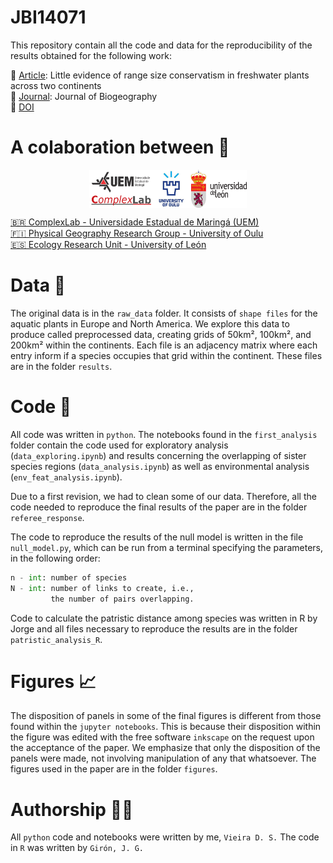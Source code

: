 # JBI14071

This repository contain all the code and data for the reproducibility of the results obtained for the following work:

📑 <u>Article</u>: Little evidence of range size conservatism in freshwater plants across two continents <br>
📔 <u>Journal</u>: Journal of Biogeography<br>
🔗 [DOI](10.1111/jbi.14071)

# A colaboration between 🤝

<img src="logo.png" style="display: block;
  margin-left: auto;
  margin-right: auto;
  width: 50%;">

[🇧🇷 ComplexLab - Universidade Estadual de Maringá (UEM)](http://complex.pfi.uem.br/)<br>
[🇫🇮 Physical Geography Research Group - University of Oulu](https://oyluma.weebly.com/)<br>
[🇪🇸 Ecology Research Unit - University of León]()

# Data 📂

The original data is in the `raw_data` folder. It consists of `shape files` for the aquatic plants in Europe and North America. We explore this data to produce called preprocessed data, creating grids of 50km², 100km², and 200km² within the continents. Each file is an adjacency matrix where each entry inform if a species occupies that grid within the continent. These files are in the folder `results`.

# Code 📝

All code was written in `python`. The notebooks found in the `first_analysis` folder contain the code used for exploratory analysis (`data_exploring.ipynb`) and results concerning the overlapping of sister species regions (`data_analysis.ipynb`) as well as environmental analysis (`env_feat_analysis.ipynb`). 

Due to a first revision, we had to clean some of our data. Therefore, all the code needed to reproduce the final results of the paper are in the folder `referee_response`. 

The code to reproduce the results of the null model is written in the file `null_model.py`, which can be run from a terminal specifying the parameters, in the following order: 
```python
n - int: number of species
N - int: number of links to create, i.e., 
         the number of pairs overlapping.
```

Code to calculate the patristic distance among species was written in R by Jorge and all files necessary to reproduce the results are in the folder `patristic_analysis_R`.

# Figures 📈

The disposition of panels in some of the final figures is different from those found within the `jupyter notebooks`. This is because their disposition within the figure was edited with the free software `inkscape` on the request upon the acceptance of the paper. We emphasize that only the disposition of the panels were made, not involving manipulation of any that whatsoever. The figures used in the paper are in the folder `figures`. 

# Authorship 🙋‍♂️

All `python` code and notebooks were written by me, `Vieira D. S.` The code in `R` was written by `Girón, J. G.`